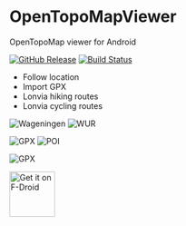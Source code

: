 # OpenTopoMapViewer

OpenTopoMap viewer for Android

[![GitHub Release](https://img.shields.io/github/release/Pygmalion69/OpenTopoMapViewer.svg?logo=github)](https://github.com/Pygmalion69/OpenTopoMapViewer/releases) [![Build Status](https://travis-ci.org/Pygmalion69/OpenTopoMapViewer.svg?branch=master)](https://travis-ci.org/Pygmalion69/OpenTopoMapViewer)

- Follow location
- Import GPX
- Lonvia hiking routes
- Lonvia cycling routes

![Wageningen](https://raw.githubusercontent.com/Pygmalion69/OpenTopoMapViewer/master/screen_wag.png "Wageningen") ![WUR](https://raw.githubusercontent.com/Pygmalion69/OpenTopoMapViewer/blob/master/screen_wur.png "WUR")

![GPX](https://raw.githubusercontent.comPygmalion69/OpenTopoMapViewer/blob/master/screen_dopplersteig.png "GPX") ![POI](https://raw.githubusercontent.com/Pygmalion69/OpenTopoMapViewer/blob/master/screen_dopplersteig_poi.png "POI")

![GPX](https://raw.githubusercontent.com/Pygmalion69/OpenTopoMapViewer/blob/master/screen_dopplersteig_gpx_detail.png "GPX")

<a href="https://f-droid.org/packages/org.nitri.opentopo">
    <img src="https://fdroid.gitlab.io/artwork/badge/get-it-on.png"
    alt="Get it on F-Droid"
    height="80"/></a>
